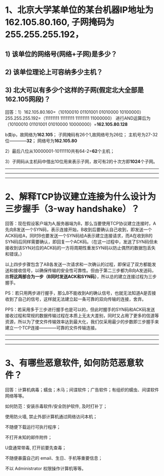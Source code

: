 # 1、北京大学某单位的某台机器IP地址为162.105.80.160, 子网掩码为255.255.255.192，
## 1) 该单位的网络号(网络+子网)是多少？
## 2) 该单位理论上可容纳多少主机？
## 3) 北大可以有多少个这样的子网(假定北大全部是162.105网段)？

回答：1）162.105.80.160=（10100010 01101001 01010000 10100000）
       255.255.255.192=（11111111 11111111 11111111 11000000）
       进行AND运算后为  （10100010 01101001 01010000 10000000）=**162.105.80.128**
       
  b类ip，故网络为**162.105**；     子网掩码有26个1,故网络号为26位；       主机号为27-32位————**32**；    网络号为**162.105.80**
       
  2）最后八位从10000001-10111110共有64-2=**62**个主机；
      
  3）子网码从主机码中借出10位用来表示子网，故可有2的十次方即**1024**个子网。
*********
*********
*********
# 2、解释TCP协议建立连接为什么设计为三步握手（3-way handshake）？
回答：现在假设客户端为A,服务器端为B，那么当要使用TCP协议建立连接时，A先向B发送一个SYN码，表示连接开始，B收到后要确认自己收到，即发送一个ACK码给A，同时B也要发送一个SYN码给A表示建立连接请求，而A在收到B的SYN码后同样需要确认，即回复一个ACK码。（在这一过程中，发送了SYN码但未接收到该SYN对应的ACK码的一方将周期性重发SYN码以防止偶然的数据包丢失和错误。）

以上四步步骤包含了AB各发送一次请求和一次确认的过程，即保证了双方都能发送和接收信号，以确保传输的安全性可靠性。但由于第二三步都为B向A发送码，故**将这两部合为一步（B同时发送ACK和SYN码）**，所以总的建立连接过程为三步握手。

PS：若只用两步进行握手，那么B不能收到A的确认信号，也就无法知道A是否接收到了自己的信号，这样就无法建立起一条可靠的双向传输的连接，舍弃。

PPS：若采用多于三步进行握手也是可以的，但此时握手的SYN码和ACK码发送接收过程和常规的数据传输过程在本质上无太大差别，同时又占用了更多的信道等资源，所以为了使文件传输效率达到最大化，我们仅采用最少的步数即三步握手来建立一个TCP连接————可靠的文件传输连接。
*********
*********
*********
# 3、有哪些恶意软件, 如何防范恶意软件？
回答：计算机病毒；蠕虫；木马；间谍软件；广告软件；有组织的蠕虫、间谍软件网络等等。

如何防范：安装杀毒软件/安全防护软件, 及时打补丁；

使用防火墙, 禁止外部计算机通过网络访问本机；

不随便下载运行可执行程序；

不打开未知的邮件附件；

U盘通常带毒, 打开前要先查毒；

不随便暴露自己的 email、生日、手机等重要信息；

不以 Administrator 权限操作计算机等等。
